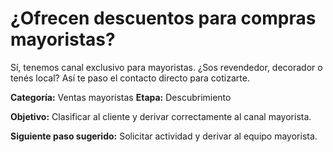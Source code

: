 # ¿Ofrecen descuentos para compras mayoristas?

Sí, tenemos canal exclusivo para mayoristas. ¿Sos revendedor, decorador o tenés local? Así te paso el contacto directo para cotizarte.

**Categoría:** Ventas mayoristas
**Etapa:** Descubrimiento

**Objetivo:** Clasificar al cliente y derivar correctamente al canal mayorista.

**Siguiente paso sugerido:** Solicitar actividad y derivar al equipo mayorista.
